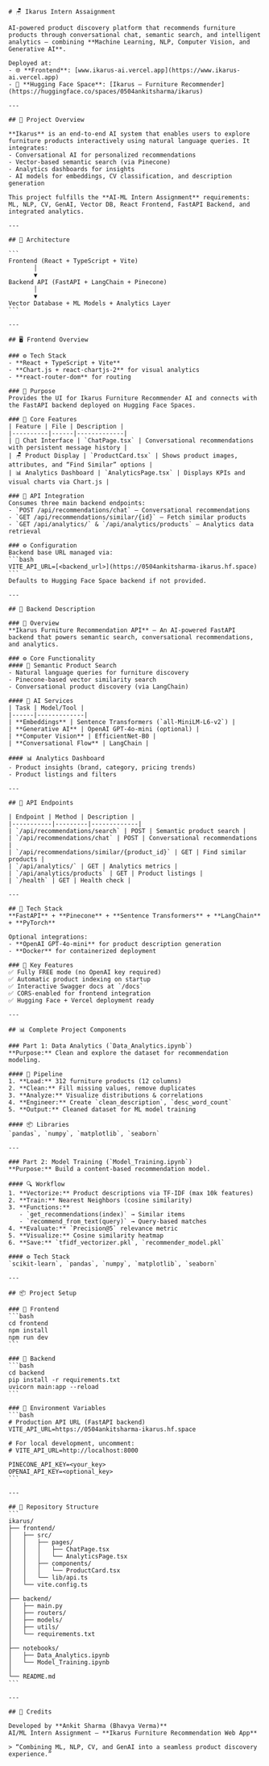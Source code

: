 ````{"variant":"standard","id":"19023","title":"Ikarus Furniture Recommender AI – Full Project README (Updated Env Vars)"}
# 🪑 Ikarus Intern Assaignment

AI-powered product discovery platform that recommends furniture products through conversational chat, semantic search, and intelligent analytics — combining **Machine Learning, NLP, Computer Vision, and Generative AI**.

Deployed at:
- 🌐 **Frontend**: [www.ikarus-ai.vercel.app](https://www.ikarus-ai.vercel.app)
- 🤗 **Hugging Face Space**: [Ikarus – Furniture Recommender](https://huggingface.co/spaces/0504ankitsharma/ikarus)

---

## 🚀 Project Overview

**Ikarus** is an end-to-end AI system that enables users to explore furniture products interactively using natural language queries. It integrates:
- Conversational AI for personalized recommendations
- Vector-based semantic search (via Pinecone)
- Analytics dashboards for insights
- AI models for embeddings, CV classification, and description generation

This project fulfills the **AI-ML Intern Assignment** requirements: ML, NLP, CV, GenAI, Vector DB, React Frontend, FastAPI Backend, and integrated analytics.

---

## 🧩 Architecture

```
Frontend (React + TypeScript + Vite)
       │
       ▼
Backend API (FastAPI + LangChain + Pinecone)
       │
       ▼
Vector Database + ML Models + Analytics Layer
```

---

## 🖥️ Frontend Overview

### ⚙️ Tech Stack
- **React + TypeScript + Vite**
- **Chart.js + react-chartjs-2** for visual analytics
- **react-router-dom** for routing

### 🎯 Purpose
Provides the UI for Ikarus Furniture Recommender AI and connects with the FastAPI backend deployed on Hugging Face Spaces.

### 🧠 Core Features
| Feature | File | Description |
|----------|------|-------------|
| 💬 Chat Interface | `ChatPage.tsx` | Conversational recommendations with persistent message history |
| 🪑 Product Display | `ProductCard.tsx` | Shows product images, attributes, and “Find Similar” options |
| 📊 Analytics Dashboard | `AnalyticsPage.tsx` | Displays KPIs and visual charts via Chart.js |

### 🔗 API Integration
Consumes three main backend endpoints:
- `POST /api/recommendations/chat` — Conversational recommendations
- `GET /api/recommendations/similar/{id}` — Fetch similar products
- `GET /api/analytics/` & `/api/analytics/products` — Analytics data retrieval

### ⚙️ Configuration
Backend base URL managed via:
```bash
VITE_API_URL=[<backend_url>](https://0504ankitsharma-ikarus.hf.space)
```
Defaults to Hugging Face Space backend if not provided.

---

## 🧠 Backend Description

### 📌 Overview
**Ikarus Furniture Recommendation API** — An AI-powered FastAPI backend that powers semantic search, conversational recommendations, and analytics.

### ⚙️ Core Functionality
#### 🧭 Semantic Product Search
- Natural language queries for furniture discovery
- Pinecone-based vector similarity search
- Conversational product discovery (via LangChain)

#### 🤖 AI Services
| Task | Model/Tool |
|------|-------------|
| **Embeddings** | Sentence Transformers (`all-MiniLM-L6-v2`) |
| **Generative AI** | OpenAI GPT-4o-mini (optional) |
| **Computer Vision** | EfficientNet-B0 |
| **Conversational Flow** | LangChain |

#### 📊 Analytics Dashboard
- Product insights (brand, category, pricing trends)
- Product listings and filters

---

## 🔗 API Endpoints

| Endpoint | Method | Description |
|-----------|---------|-------------|
| `/api/recommendations/search` | POST | Semantic product search |
| `/api/recommendations/chat` | POST | Conversational recommendations |
| `/api/recommendations/similar/{product_id}` | GET | Find similar products |
| `/api/analytics/` | GET | Analytics metrics |
| `/api/analytics/products` | GET | Product listings |
| `/health` | GET | Health check |

---

## 🧠 Tech Stack
**FastAPI** + **Pinecone** + **Sentence Transformers** + **LangChain** + **PyTorch**

Optional integrations:
- **OpenAI GPT-4o-mini** for product description generation
- **Docker** for containerized deployment

### 🔑 Key Features
✅ Fully FREE mode (no OpenAI key required)  
✅ Automatic product indexing on startup  
✅ Interactive Swagger docs at `/docs`  
✅ CORS-enabled for frontend integration  
✅ Hugging Face + Vercel deployment ready  

---

## 📊 Complete Project Components

### Part 1: Data Analytics (`Data_Analytics.ipynb`)
**Purpose:** Clean and explore the dataset for recommendation modeling.

#### 🧮 Pipeline
1. **Load:** 312 furniture products (12 columns)
2. **Clean:** Fill missing values, remove duplicates
3. **Analyze:** Visualize distributions & correlations
4. **Engineer:** Create `clean_description`, `desc_word_count`
5. **Output:** Cleaned dataset for ML model training

#### 📦 Libraries
`pandas`, `numpy`, `matplotlib`, `seaborn`

---

### Part 2: Model Training (`Model_Training.ipynb`)
**Purpose:** Build a content-based recommendation model.

#### 🔍 Workflow
1. **Vectorize:** Product descriptions via TF-IDF (max 10k features)
2. **Train:** Nearest Neighbors (cosine similarity)
3. **Functions:**
   - `get_recommendations(index)` → Similar items
   - `recommend_from_text(query)` → Query-based matches
4. **Evaluate:** `Precision@5` relevance metric
5. **Visualize:** Cosine similarity heatmap
6. **Save:** `tfidf_vectorizer.pkl`, `recommender_model.pkl`

#### ⚙️ Tech Stack
`scikit-learn`, `pandas`, `numpy`, `matplotlib`, `seaborn`

---

## 📦 Project Setup

### 🔧 Frontend
```bash
cd frontend
npm install
npm run dev
```

### 🔧 Backend
```bash
cd backend
pip install -r requirements.txt
uvicorn main:app --reload
```

### 🧠 Environment Variables
```bash
# Production API URL (FastAPI backend)
VITE_API_URL=https://0504ankitsharma-ikarus.hf.space

# For local development, uncomment:
# VITE_API_URL=http://localhost:8000

PINECONE_API_KEY=<your_key>
OPENAI_API_KEY=<optional_key>
```

---

## 📁 Repository Structure
```
ikarus/
├── frontend/
│   ├── src/
│   │   ├── pages/
│   │   │   ├── ChatPage.tsx
│   │   │   └── AnalyticsPage.tsx
│   │   ├── components/
│   │   │   └── ProductCard.tsx
│   │   └── lib/api.ts
│   └── vite.config.ts
│
├── backend/
│   ├── main.py
│   ├── routers/
│   ├── models/
│   ├── utils/
│   └── requirements.txt
│
├── notebooks/
│   ├── Data_Analytics.ipynb
│   └── Model_Training.ipynb
│
└── README.md
```

---

## 🧾 Credits

Developed by **Ankit Sharma (Bhavya Verma)**  
AI/ML Intern Assignment – **Ikarus Furniture Recommendation Web App**

> “Combining ML, NLP, CV, and GenAI into a seamless product discovery experience.”
````
